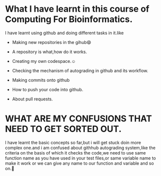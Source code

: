 # What I have learnt in this course of Computing For Bioinformatics.


 I have learnt using github and doing different tasks in it.like

 * Making new repositories in the gihub😄
 
 *  A repository is what,how do it works.
 
 * Creating my own codespace.☺️
  
 * Checking the mechanism of autograding in github and its workflow.
 
 * Making commits onto github
 
 * How to push your code into github.
 
 * About pull requests. 
 
 
# WHAT ARE MY CONFUSIONS THAT NEED TO GET SORTED OUT.


I have learnt the basic concepts so far,but i will get stuck doin more complex one.and i am confused about githhub autograding system,like the criteria on the basis of which it checks the code,we need to use same  function name as you have used in your test files,or same variable name to make it work or we can give any name to our function and variable and so on.😬
